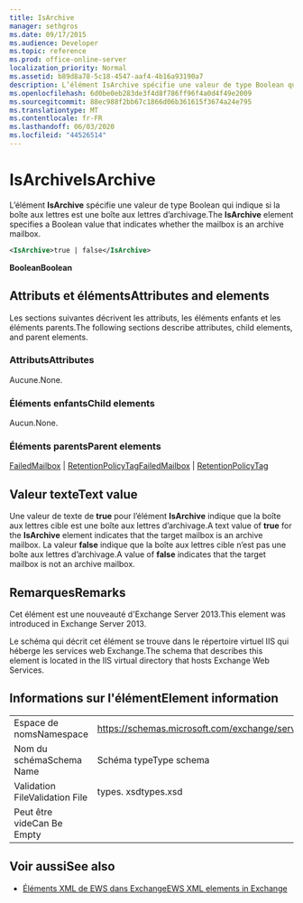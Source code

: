 ```yaml
---
title: IsArchive
manager: sethgros
ms.date: 09/17/2015
ms.audience: Developer
ms.topic: reference
ms.prod: office-online-server
localization_priority: Normal
ms.assetid: b89d8a78-5c18-4547-aaf4-4b16a93190a7
description: L’élément IsArchive spécifie une valeur de type Boolean qui indique si la boîte aux lettres est une boîte aux lettres d’archivage.
ms.openlocfilehash: 6d0be0eb283de3f4d8f786ff96f4a0d4f49e2009
ms.sourcegitcommit: 88ec988f2bb67c1866d06b361615f3674a24e795
ms.translationtype: MT
ms.contentlocale: fr-FR
ms.lasthandoff: 06/03/2020
ms.locfileid: "44526514"
---
```

# <a name="isarchive"></a><span data-ttu-id="20c24-103">IsArchive</span><span class="sxs-lookup"><span data-stu-id="20c24-103">IsArchive</span></span>

<span data-ttu-id="20c24-104">L’élément **IsArchive** spécifie une valeur de type Boolean qui indique si la boîte aux lettres est une boîte aux lettres d’archivage.</span><span class="sxs-lookup"><span data-stu-id="20c24-104">The **IsArchive** element specifies a Boolean value that indicates whether the mailbox is an archive mailbox.</span></span> 
  
```XML
<IsArchive>true | false</IsArchive>
```

 <span data-ttu-id="20c24-105">**Boolean**</span><span class="sxs-lookup"><span data-stu-id="20c24-105">**Boolean**</span></span>
## <a name="attributes-and-elements"></a><span data-ttu-id="20c24-106">Attributs et éléments</span><span class="sxs-lookup"><span data-stu-id="20c24-106">Attributes and elements</span></span>

<span data-ttu-id="20c24-107">Les sections suivantes décrivent les attributs, les éléments enfants et les éléments parents.</span><span class="sxs-lookup"><span data-stu-id="20c24-107">The following sections describe attributes, child elements, and parent elements.</span></span>
  
### <a name="attributes"></a><span data-ttu-id="20c24-108">Attributs</span><span class="sxs-lookup"><span data-stu-id="20c24-108">Attributes</span></span>

<span data-ttu-id="20c24-109">Aucune.</span><span class="sxs-lookup"><span data-stu-id="20c24-109">None.</span></span>
  
### <a name="child-elements"></a><span data-ttu-id="20c24-110">Éléments enfants</span><span class="sxs-lookup"><span data-stu-id="20c24-110">Child elements</span></span>

<span data-ttu-id="20c24-111">Aucun.</span><span class="sxs-lookup"><span data-stu-id="20c24-111">None.</span></span>
  
### <a name="parent-elements"></a><span data-ttu-id="20c24-112">Éléments parents</span><span class="sxs-lookup"><span data-stu-id="20c24-112">Parent elements</span></span>

<span data-ttu-id="20c24-113">[FailedMailbox](failedmailbox.md)  |  [RetentionPolicyTag](retentionpolicytag.md)</span><span class="sxs-lookup"><span data-stu-id="20c24-113">[FailedMailbox](failedmailbox.md) | [RetentionPolicyTag](retentionpolicytag.md)</span></span>
  
## <a name="text-value"></a><span data-ttu-id="20c24-114">Valeur texte</span><span class="sxs-lookup"><span data-stu-id="20c24-114">Text value</span></span>

<span data-ttu-id="20c24-115">Une valeur de texte de **true** pour l’élément **IsArchive** indique que la boîte aux lettres cible est une boîte aux lettres d’archivage.</span><span class="sxs-lookup"><span data-stu-id="20c24-115">A text value of **true** for the **IsArchive** element indicates that the target mailbox is an archive mailbox.</span></span> <span data-ttu-id="20c24-116">La valeur **false** indique que la boîte aux lettres cible n’est pas une boîte aux lettres d’archivage.</span><span class="sxs-lookup"><span data-stu-id="20c24-116">A value of **false** indicates that the target mailbox is not an archive mailbox.</span></span> 
  
## <a name="remarks"></a><span data-ttu-id="20c24-117">Remarques</span><span class="sxs-lookup"><span data-stu-id="20c24-117">Remarks</span></span>

<span data-ttu-id="20c24-118">Cet élément est une nouveauté d'Exchange Server 2013.</span><span class="sxs-lookup"><span data-stu-id="20c24-118">This element was introduced in Exchange Server 2013.</span></span>
  
<span data-ttu-id="20c24-119">Le schéma qui décrit cet élément se trouve dans le répertoire virtuel IIS qui héberge les services web Exchange.</span><span class="sxs-lookup"><span data-stu-id="20c24-119">The schema that describes this element is located in the IIS virtual directory that hosts Exchange Web Services.</span></span>
  
## <a name="element-information"></a><span data-ttu-id="20c24-120">Informations sur l'élément</span><span class="sxs-lookup"><span data-stu-id="20c24-120">Element information</span></span>

|||
|:-----|:-----|
|<span data-ttu-id="20c24-121">Espace de noms</span><span class="sxs-lookup"><span data-stu-id="20c24-121">Namespace</span></span>  <br/> |https://schemas.microsoft.com/exchange/services/2006/types  <br/> |
|<span data-ttu-id="20c24-122">Nom du schéma</span><span class="sxs-lookup"><span data-stu-id="20c24-122">Schema Name</span></span>  <br/> |<span data-ttu-id="20c24-123">Schéma type</span><span class="sxs-lookup"><span data-stu-id="20c24-123">Type schema</span></span>  <br/> |
|<span data-ttu-id="20c24-124">Validation File</span><span class="sxs-lookup"><span data-stu-id="20c24-124">Validation File</span></span>  <br/> |<span data-ttu-id="20c24-125">types. xsd</span><span class="sxs-lookup"><span data-stu-id="20c24-125">types.xsd</span></span>  <br/> |
|<span data-ttu-id="20c24-126">Peut être vide</span><span class="sxs-lookup"><span data-stu-id="20c24-126">Can Be Empty</span></span>  <br/> ||
   
## <a name="see-also"></a><span data-ttu-id="20c24-127">Voir aussi</span><span class="sxs-lookup"><span data-stu-id="20c24-127">See also</span></span>



- [<span data-ttu-id="20c24-128">Éléments XML de EWS dans Exchange</span><span class="sxs-lookup"><span data-stu-id="20c24-128">EWS XML elements in Exchange</span></span>](ews-xml-elements-in-exchange.md)

